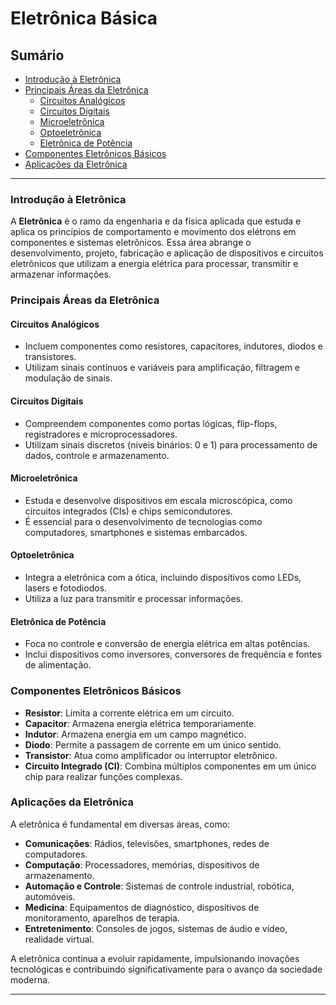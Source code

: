 # Eletrônica Básica

## Sumário

- [Introdução à Eletrônica](#introdu%C3%A7%C3%A3o-%C3%A0-eletr%C3%B4nica)
- [Principais Áreas da Eletrônica](#principais-%C3%A1reas-da-eletr%C3%B4nica)
  - [Circuitos Analógicos](#circuitos-anal%C3%B3gicos)
  - [Circuitos Digitais](#circuitos-digitais)
  - [Microeletrônica](#microeletr%C3%B4nica)
  - [Optoeletrônica](#optoeletr%C3%B4nica)
  - [Eletrônica de Potência](#eletr%C3%B4nica-de-pot%C3%AAncia)
- [Componentes Eletrônicos Básicos](#componentes-eletr%C3%B4nicos-b%C3%A1sicos)
- [Aplicações da Eletrônica](#aplica%C3%A7%C3%B5es-da-eletr%C3%B4nica)

---

### Introdução à Eletrônica

A **Eletrônica** é o ramo da engenharia e da física aplicada que estuda e aplica os princípios de comportamento e movimento dos elétrons em componentes e sistemas eletrônicos. Essa área abrange o desenvolvimento, projeto, fabricação e aplicação de dispositivos e circuitos eletrônicos que utilizam a energia elétrica para processar, transmitir e armazenar informações.

### Principais Áreas da Eletrônica

#### Circuitos Analógicos

- Incluem componentes como resistores, capacitores, indutores, diodos e transistores.
- Utilizam sinais contínuos e variáveis para amplificação, filtragem e modulação de sinais.

#### Circuitos Digitais

- Compreendem componentes como portas lógicas, flip-flops, registradores e microprocessadores.
- Utilizam sinais discretos (níveis binários: 0 e 1) para processamento de dados, controle e armazenamento.

#### Microeletrônica

- Estuda e desenvolve dispositivos em escala microscópica, como circuitos integrados (CIs) e chips semicondutores.
- É essencial para o desenvolvimento de tecnologias como computadores, smartphones e sistemas embarcados.

#### Optoeletrônica

- Integra a eletrônica com a ótica, incluindo dispositivos como LEDs, lasers e fotodiodos.
- Utiliza a luz para transmitir e processar informações.

#### Eletrônica de Potência

- Foca no controle e conversão de energia elétrica em altas potências.
- Inclui dispositivos como inversores, conversores de frequência e fontes de alimentação.

### Componentes Eletrônicos Básicos

- **Resistor**: Limita a corrente elétrica em um circuito.
- **Capacitor**: Armazena energia elétrica temporariamente.
- **Indutor**: Armazena energia em um campo magnético.
- **Diodo**: Permite a passagem de corrente em um único sentido.
- **Transistor**: Atua como amplificador ou interruptor eletrônico.
- **Circuito Integrado (CI)**: Combina múltiplos componentes em um único chip para realizar funções complexas.

### Aplicações da Eletrônica

A eletrônica é fundamental em diversas áreas, como:

- **Comunicações**: Rádios, televisões, smartphones, redes de computadores.
- **Computação**: Processadores, memórias, dispositivos de armazenamento.
- **Automação e Controle**: Sistemas de controle industrial, robótica, automóveis.
- **Medicina**: Equipamentos de diagnóstico, dispositivos de monitoramento, aparelhos de terapia.
- **Entretenimento**: Consoles de jogos, sistemas de áudio e vídeo, realidade virtual.

A eletrônica continua a evoluir rapidamente, impulsionando inovações tecnológicas e contribuindo significativamente para o avanço da sociedade moderna.

---

